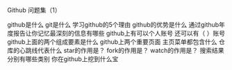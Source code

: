 Github 问题集（1）

github是什么
git是什么
学习github的5个理由
github的优势是什么
通过github年度报告让你记忆最深刻的信息有哪些
github上有可以个人账号 还可以有（ ）账号
github上面的两个组成要素是什么
github上两个重要页面
主页菜单都包含什么
仓库的心跳线代表什么
star的作用是？
fork的作用是？
watch的作用是？
搜索结果分别有哪些类别
你在github上挖到什么宝
